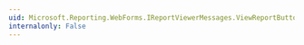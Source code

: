 ```yaml
---
uid: Microsoft.Reporting.WebForms.IReportViewerMessages.ViewReportButtonText
internalonly: False
---
```

